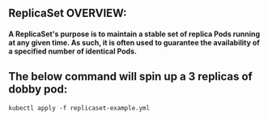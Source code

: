 ## ReplicaSet OVERVIEW:

#### A ReplicaSet's purpose is to maintain a stable set of replica Pods running at any given time. As such, it is often used to guarantee the availability of a specified number of identical Pods.


## The below command will spin up a 3 replicas of dobby pod: 
`kubectl apply -f replicaset-example.yml`
